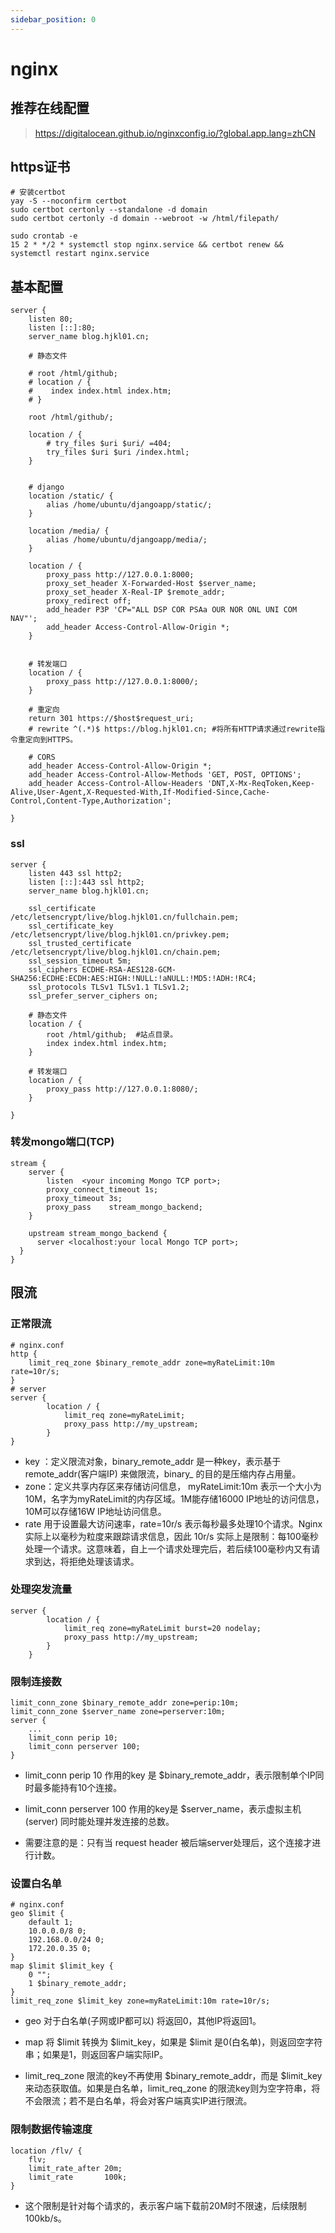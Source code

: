 ```yaml
---
sidebar_position: 0
---
```


# nginx
## 推荐在线配置
> https://digitalocean.github.io/nginxconfig.io/?global.app.lang=zhCN

## https证书

```shell
# 安装certbot
yay -S --noconfirm certbot
sudo certbot certonly --standalone -d domain
sudo certbot certonly -d domain --webroot -w /html/filepath/

sudo crontab -e 
15 2 * */2 * systemctl stop nginx.service && certbot renew && systemctl restart nginx.service
```

## 基本配置
```shell
server {
    listen 80;
    listen [::]:80;
    server_name blog.hjkl01.cn;

    # 静态文件

    # root /html/github;
    # location / {
    #    index index.html index.htm;
    # }

    root /html/github/;

	location / {
		# try_files $uri $uri/ =404;
		try_files $uri $uri /index.html;
	}

    
    # django
    location /static/ {
        alias /home/ubuntu/djangoapp/static/; 
    }

    location /media/ {
        alias /home/ubuntu/djangoapp/media/; 
    }

    location / {
        proxy_pass http://127.0.0.1:8000;
        proxy_set_header X-Forwarded-Host $server_name;
        proxy_set_header X-Real-IP $remote_addr;
        proxy_redirect off;
        add_header P3P 'CP="ALL DSP COR PSAa OUR NOR ONL UNI COM NAV"';
        add_header Access-Control-Allow-Origin *;
    }


    # 转发端口
    location / {
        proxy_pass http://127.0.0.1:8000/;
    }

    # 重定向
    return 301 https://$host$request_uri;
    # rewrite ^(.*)$ https://blog.hjkl01.cn; #将所有HTTP请求通过rewrite指令重定向到HTTPS。

    # CORS
    add_header Access-Control-Allow-Origin *;
    add_header Access-Control-Allow-Methods 'GET, POST, OPTIONS';
    add_header Access-Control-Allow-Headers 'DNT,X-Mx-ReqToken,Keep-Alive,User-Agent,X-Requested-With,If-Modified-Since,Cache-Control,Content-Type,Authorization';

}
```

### ssl
```shell
server {
    listen 443 ssl http2;
    listen [::]:443 ssl http2;
    server_name blog.hjkl01.cn;

    ssl_certificate /etc/letsencrypt/live/blog.hjkl01.cn/fullchain.pem;
    ssl_certificate_key /etc/letsencrypt/live/blog.hjkl01.cn/privkey.pem;
    ssl_trusted_certificate /etc/letsencrypt/live/blog.hjkl01.cn/chain.pem;
    ssl_session_timeout 5m;
    ssl_ciphers ECDHE-RSA-AES128-GCM-SHA256:ECDHE:ECDH:AES:HIGH:!NULL:!aNULL:!MD5:!ADH:!RC4;
    ssl_protocols TLSv1 TLSv1.1 TLSv1.2; 
    ssl_prefer_server_ciphers on;

    # 静态文件
    location / {
        root /html/github;  #站点目录。
        index index.html index.htm;
    }

    # 转发端口
    location / {
        proxy_pass http://127.0.0.1:8080/;
    }

}
```

### 转发mongo端口(TCP)
```shell
stream {
    server {
        listen  <your incoming Mongo TCP port>;
        proxy_connect_timeout 1s;
        proxy_timeout 3s;
        proxy_pass    stream_mongo_backend;
    }

    upstream stream_mongo_backend {
      server <localhost:your local Mongo TCP port>;
  }
}
```

## 限流
### 正常限流
```shell
# nginx.conf
http {
    limit_req_zone $binary_remote_addr zone=myRateLimit:10m rate=10r/s;
}
# server
server {
        location / {
            limit_req zone=myRateLimit;
            proxy_pass http://my_upstream;
        }
}
```
- key ：定义限流对象，binary_remote_addr 是一种key，表示基于 remote_addr(客户端IP) 来做限流，binary_ 的目的是压缩内存占用量。
- zone：定义共享内存区来存储访问信息， myRateLimit:10m 表示一个大小为10M，名字为myRateLimit的内存区域。1M能存储16000 IP地址的访问信息，10M可以存储16W IP地址访问信息。
- rate 用于设置最大访问速率，rate=10r/s 表示每秒最多处理10个请求。Nginx 实际上以毫秒为粒度来跟踪请求信息，因此 10r/s 实际上是限制：每100毫秒处理一个请求。这意味着，自上一个请求处理完后，若后续100毫秒内又有请求到达，将拒绝处理该请求。

### 处理突发流量
```shell
server {
        location / {
            limit_req zone=myRateLimit burst=20 nodelay;
            proxy_pass http://my_upstream;
        }
    }
```

### 限制连接数
```shell
limit_conn_zone $binary_remote_addr zone=perip:10m;
limit_conn_zone $server_name zone=perserver:10m;
server {
    ...
    limit_conn perip 10;
    limit_conn perserver 100;
}
```
- limit_conn perip 10 作用的key 是 $binary_remote_addr，表示限制单个IP同时最多能持有10个连接。

- limit_conn perserver 100 作用的key是 $server_name，表示虚拟主机(server) 同时能处理并发连接的总数。

- 需要注意的是：只有当 request header 被后端server处理后，这个连接才进行计数。

### 设置白名单
```shell
# nginx.conf
geo $limit {
    default 1;
    10.0.0.0/8 0;
    192.168.0.0/24 0;
    172.20.0.35 0;
}
map $limit $limit_key {
    0 "";
    1 $binary_remote_addr;
}
limit_req_zone $limit_key zone=myRateLimit:10m rate=10r/s;
```
- geo 对于白名单(子网或IP都可以) 将返回0，其他IP将返回1。

- map 将 $limit 转换为 $limit_key，如果是 $limit 是0(白名单)，则返回空字符串；如果是1，则返回客户端实际IP。

- limit_req_zone 限流的key不再使用 $binary_remote_addr，而是 $limit_key 来动态获取值。如果是白名单，limit_req_zone 的限流key则为空字符串，将不会限流；若不是白名单，将会对客户端真实IP进行限流。

### 限制数据传输速度
```shell
location /flv/ {
    flv;
    limit_rate_after 20m;
    limit_rate       100k;
}
```
- 这个限制是针对每个请求的，表示客户端下载前20M时不限速，后续限制100kb/s。
